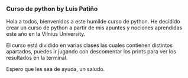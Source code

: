 ### Curso de python by Luis Patiño

Hola a todos, bienvenidos a este humilde curso de python. He decidido crear un curso de python a partir de mis apuntes y nociones aprendidas este año en la Vilnius University.

El curso está dividido en varias clases las cuales contienen distintos apartados, puedes ir jugando con descomentar los prints para ver los resultados en la terminal.

Espero que les sea de ayuda, un saludo.
